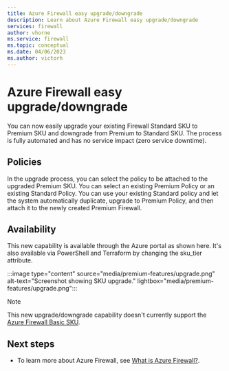 ```yaml
---
title: Azure Firewall easy upgrade/downgrade
description: Learn about Azure Firewall easy upgrade/downgrade
services: firewall
author: vhorne
ms.service: firewall
ms.topic: conceptual
ms.date: 04/06/2023
ms.author: victorh
---
```


# Azure Firewall easy upgrade/downgrade

You can now easily upgrade your existing Firewall Standard SKU to Premium SKU and downgrade from Premium to Standard SKU. The process is fully automated and has no service impact (zero service downtime).

## Policies

In the upgrade process, you can select the policy to be attached to the upgraded Premium SKU. You can select an existing Premium Policy or an existing Standard Policy. You can use your existing Standard policy and let the system automatically duplicate, upgrade to Premium Policy, and then attach it to the newly created Premium Firewall.

## Availability

This new capability is available through the Azure portal as shown here. It's also available via PowerShell and Terraform by changing the sku_tier attribute.

:::image type="content" source="media/premium-features/upgrade.png" alt-text="Screenshot showing SKU upgrade." lightbox="media/premium-features/upgrade.png":::

> [!NOTE]
> This new upgrade/downgrade capability doesn't currently support the [Azure Firewall Basic SKU](overview.md#azure-firewall-basic).

## Next steps


- To learn more about Azure Firewall, see [What is Azure Firewall?](overview.md).